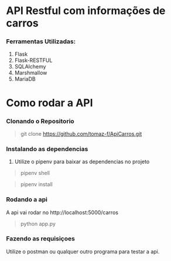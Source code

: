 # **API Restful com informações de carros**

### Ferramentas Utilizadas:

1. Flask
2. Flask-RESTFUL
3. SQLAlchemy
4. Marshmallow
5. MariaDB


# Como rodar a API

### Clonando o Repositorio

> git clone https://github.com/tomaz-f/ApiCarros.git

### Instalando as dependencias

1. Utilize o pipenv para baixar as dependencias no projeto

> pipenv shell

> pipenv install

### Rodando a api

A api vai rodar no http://localhost:5000/carros

> python app.py

### Fazendo as requisiçoes

Utilize o postman ou qualquer outro programa para testar a api.
